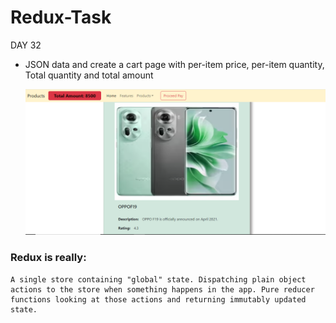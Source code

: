 # Redux-Task


DAY 32

- JSON data and create a cart page with per-item price, per-item quantity,
Total quantity and total amount


    ![alt text](./src/img/img1.png)

### Redux is really: 
    A single store containing "global" state. Dispatching plain object actions to the store when something happens in the app. Pure reducer functions looking at those actions and returning immutably updated state.
